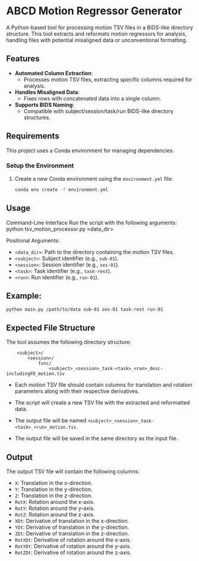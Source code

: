 # ABCD Motion Regressor Generator

A Python-based tool for processing motion TSV files in a BIDS-like directory structure. This tool extracts and reformats motion regressors for analysis, handling files with potential misaligned data or unconventional formatting.

## Features

- **Automated Column Extraction**:
  - Processes motion TSV files, extracting specific columns required for analysis.
- **Handles Misaligned Data**:
  - Fixes rows with concatenated data into a single column.
- **Supports BIDS Naming**:
  - Compatible with subject/session/task/run BIDS-like directory structures.


## Requirements

This project uses a Conda environment for managing dependencies.

### Setup the Environment

1. Create a new Conda environment using the `environment.yml` file:
   ```bash
   conda env create -f environment.yml

## Usage
Command-Line Interface
Run the script with the following arguments:
    python tsv_motion_processor.py <data_dir> <subject> <session> <task> <run>

Positional Arguments:
- `<data_dir>`: Path to the directory containing the motion TSV files.
- `<subject>`: Subject identifier (e.g., `sub-01`).
- `<session>`: Session identifier (e.g., `ses-01`).
- `<task>`: Task identifier (e.g., `task-rest`).
- `<run>`: Run identifier (e.g., `run-01`). 

## Example:
    python main.py /path/to/data sub-01 ses-01 task-rest run-01
## Expected File Structure
The tool assumes the following directory structure:
```<data_dir>/
    <subject>/
        <session>/
            func/
                <subject>_<session>_task-<task>_<run>_desc-includingFD_motion.tsv
```
- Each motion TSV file should contain columns for translation and rotation parameters along with their respective derivatives.
- The script will create a new TSV file with the extracted and reformatted data.

- The output file will be named `<subject>_<session>_task-<task>_<run>_motion.tsv`.
- The output file will be saved in the same directory as the input file.

## Output
The output TSV file will contain the following columns:
- `X`: Translation in the x-direction.
- `Y`: Translation in the y-direction.
- `Z`: Translation in the z-direction.
- `RotX`: Rotation around the x-axis.
- `RotY`: Rotation around the y-axis.
- `RotZ`: Rotation around the z-axis.   
- `XDt`: Derivative of translation in the x-direction.
- `YDt`: Derivative of translation in the y-direction.
- `ZDt`: Derivative of translation in the z-direction.
- `RotXDt`: Derivative of rotation around the x-axis.
- `RotYDt`: Derivative of rotation around the y-axis.
- `RotZDt`: Derivative of rotation around the z-axis.   

